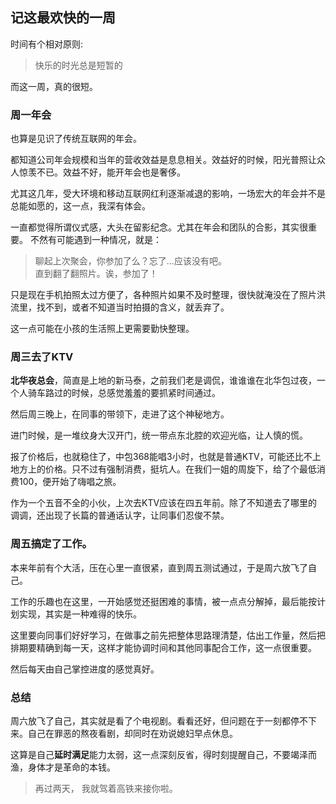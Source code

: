 ## 记这最欢快的一周

时间有个相对原则:
>快乐的时光总是短暂的

而这一周，真的很短。

### 周一年会

也算是见识了传统互联网的年会。

都知道公司年会规模和当年的营收效益是息息相关。效益好的时候，阳光普照让众人惊羡不已。效益不好，能开年会也是奢侈。

尤其这几年，受大环境和移动互联网红利逐渐减退的影响，一场宏大的年会并不是总能如愿的，这一点，我深有体会。

一直都觉得所谓仪式感，大头在留影纪念。尤其在年会和团队的合影，其实很重要。
不然有可能遇到一种情况，就是：

> 聊起上次聚会，你参加了么？忘了…应该没有吧。
> </br>直到翻了翻照片。诶，参加了！

只是现在手机拍照太过方便了，各种照片如果不及时整理，很快就淹没在了照片洪流里，找不到，或者不知道当时拍摄的含义，就丢弃了。

这一点可能在小孩的生活照上更需要勤快整理。

### 周三去了KTV

**北华夜总会**，简直是上地的新马泰，之前我们老是调侃，谁谁谁在北华包过夜，一个人骑车路过的时候，总感觉羞羞的要抓紧时间通过。

然后周三晚上，在同事的带领下，走进了这个神秘地方。

进门时候，是一堆纹身大汉开门，统一带点东北腔的欢迎光临，让人慎的慌。

报了价格后，也就稳住了，中包368能唱3小时，也就是普通KTV，可能还比不上地方上的价格。只不过有强制消费，挺坑人。在我们一姐的周旋下，给了个最低消费100，便开始了嗨唱之旅。

作为一个五音不全的小伙，上次去KTV应该在四五年前。除了不知道去了哪里的调调，还出现了长篇的普通话认字，让同事们忍俊不禁。


### 周五搞定了工作。

本来年前有个大活，压在心里一直很紧，直到周五测试通过，于是周六放飞了自己。

工作的乐趣也在这里，一开始感觉还挺困难的事情，被一点点分解掉，最后能按计划实现，其实是一种难得的快乐。

这里要向同事们好好学习，在做事之前先把整体思路理清楚，估出工作量，然后把排期要精确到每一天，这样才能协调时间和其他同事配合工作，这一点很重要。

然后每天由自己掌控进度的感觉真好。

### 总结

周六放飞了自己，其实就是看了个电视剧。看看还好，但问题在于一刻都停不下来。自己在罪恶的熬夜看剧，却同时在劝说媳妇早点休息。

这算是自己**延时满足**能力太弱，这一点深刻反省，得时刻提醒自己，不要竭泽而渔，身体才是革命的本钱。

>再过两天， 我就驾着高铁来接你啦。